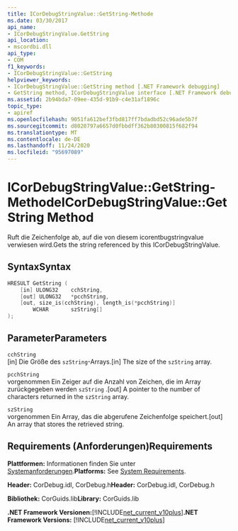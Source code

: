 ```yaml
---
title: ICorDebugStringValue::GetString-Methode
ms.date: 03/30/2017
api_name:
- ICorDebugStringValue.GetString
api_location:
- mscordbi.dll
api_type:
- COM
f1_keywords:
- ICorDebugStringValue::GetString
helpviewer_keywords:
- ICorDebugStringValue::GetString method [.NET Framework debugging]
- GetString method, ICorDebugStringValue interface [.NET Framework debugging]
ms.assetid: 2b94bda7-09ee-435d-91b9-c4e31af1896c
topic_type:
- apiref
ms.openlocfilehash: 9051fa612bef3fbd817ff7bdadbd52c96ade5b7f
ms.sourcegitcommit: d8020797a6657d0fbbdff362b80300815f682f94
ms.translationtype: MT
ms.contentlocale: de-DE
ms.lasthandoff: 11/24/2020
ms.locfileid: "95697089"
---
```

# <a name="icordebugstringvaluegetstring-method"></a><span data-ttu-id="b5cc7-102">ICorDebugStringValue::GetString-Methode</span><span class="sxs-lookup"><span data-stu-id="b5cc7-102">ICorDebugStringValue::GetString Method</span></span>

<span data-ttu-id="b5cc7-103">Ruft die Zeichenfolge ab, auf die von diesem icorentbugstringvalue verwiesen wird.</span><span class="sxs-lookup"><span data-stu-id="b5cc7-103">Gets the string referenced by this ICorDebugStringValue.</span></span>  
  
## <a name="syntax"></a><span data-ttu-id="b5cc7-104">Syntax</span><span class="sxs-lookup"><span data-stu-id="b5cc7-104">Syntax</span></span>  
  
```cpp  
HRESULT GetString (  
    [in] ULONG32    cchString,  
    [out] ULONG32   *pcchString,  
    [out, size_is(cchString), length_is(*pcchString)]
        WCHAR       szString[]  
);  
```  
  
## <a name="parameters"></a><span data-ttu-id="b5cc7-105">Parameter</span><span class="sxs-lookup"><span data-stu-id="b5cc7-105">Parameters</span></span>  

 `cchString`  
 <span data-ttu-id="b5cc7-106">[in] Die Größe des `szString`-Arrays.</span><span class="sxs-lookup"><span data-stu-id="b5cc7-106">[in] The size of the `szString` array.</span></span>  
  
 `pcchString`  
 <span data-ttu-id="b5cc7-107">vorgenommen Ein Zeiger auf die Anzahl von Zeichen, die im Array zurückgegeben werden `szString` .</span><span class="sxs-lookup"><span data-stu-id="b5cc7-107">[out] A pointer to the number of characters returned in the `szString` array.</span></span>  
  
 `szString`  
 <span data-ttu-id="b5cc7-108">vorgenommen Ein Array, das die abgerufene Zeichenfolge speichert.</span><span class="sxs-lookup"><span data-stu-id="b5cc7-108">[out] An array that stores the retrieved string.</span></span>  
  
## <a name="requirements"></a><span data-ttu-id="b5cc7-109">Requirements (Anforderungen)</span><span class="sxs-lookup"><span data-stu-id="b5cc7-109">Requirements</span></span>  

 <span data-ttu-id="b5cc7-110">**Plattformen:** Informationen finden Sie unter [Systemanforderungen](../../get-started/system-requirements.md).</span><span class="sxs-lookup"><span data-stu-id="b5cc7-110">**Platforms:** See [System Requirements](../../get-started/system-requirements.md).</span></span>  
  
 <span data-ttu-id="b5cc7-111">**Header:** CorDebug.idl, CorDebug.h</span><span class="sxs-lookup"><span data-stu-id="b5cc7-111">**Header:** CorDebug.idl, CorDebug.h</span></span>  
  
 <span data-ttu-id="b5cc7-112">**Bibliothek:** CorGuids.lib</span><span class="sxs-lookup"><span data-stu-id="b5cc7-112">**Library:** CorGuids.lib</span></span>  
  
 <span data-ttu-id="b5cc7-113">**.NET Framework Versionen:**[!INCLUDE[net_current_v10plus](../../../../includes/net-current-v10plus-md.md)]</span><span class="sxs-lookup"><span data-stu-id="b5cc7-113">**.NET Framework Versions:** [!INCLUDE[net_current_v10plus](../../../../includes/net-current-v10plus-md.md)]</span></span>
